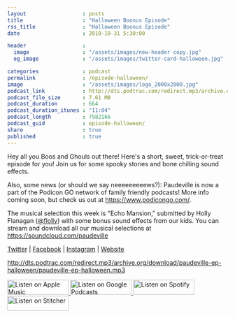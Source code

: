 ```yaml
---
layout                  : posts
title                   : "Halloween Boonus Episode"
rss_title               : "Halloween Boonus Episode"
date                    : 2019-10-31 5:30:00

header                  : 
  image                 : "/assets/images/new-header copy.jpg"
  og_image              : "/assets/images/twitter-card-halloween.jpg"

categories              : podcast
permalink               : /episode-halloween/
image                   : "/assets/images/logo_2000x2000.jpg"
podcast_link            : http://dts.podtrac.com/redirect.mp3/archive.org/download/paudeville-ep-halloween/paudeville-ep-halloween.mp3
podcast_file_size       : 7.61 MB
podcast_duration        : 664
podcast_duration_itunes : "11:04"
podcast_length          : 7982166
podcast_guid            : episode-halloween/
share                   : true
published               : true 
---
```

Hey all you Boos and Ghouls out there! Here's a short, sweet, trick-or-treat episode for you! Join us for some spooky stories and bone chilling sound effects.

Also, some news (or should we say neeeeeeeeews?): Paudeville is now a part of the Podicon GO network of family friendly podcasts! More info coming soon, but check us out at <a href="https://www.podicongo.com/">https://www.podicongo.com/</a>.

The musical selection this week is "Echo Mansion," submitted by Holly Flanagan (<a href="https://twitter.com/flolly">@flolly</a>) with some bonus sound effects from our kids. You can stream and download all our musical selections at <a href="https://soundcloud.com/paudeville">https://soundcloud.com/paudeville</a>

<a href="https://twitter.com/paudeville">Twitter</a> | <a href="https://www.facebook.com/paudeville">Facebook</a> | <a href="https://www.instagram.com/paudevilleshow/">Instagram</a> | <a href="https://paudeville.com/">Website</a>

http://dts.podtrac.com/redirect.mp3/archive.org/download/paudeville-ep-halloween/paudeville-ep-halloween.mp3

<a href="https://itunes.apple.com/us/podcast/paudeville/id1450915591">
	<img src='{{ site.url }}{{ site.baseurl }}/assets/images/US_UK_Apple_Podcasts_Listen_Badge_RGB_140x34.png' width='140px' height='34' alt='Listen on Apple Music'/>
</a>
<a href="https://play.google.com/music/m/Igre2ostm2ltqiq4sabzzrl5jcy?t=Paudeville">
	<img src='{{ site.url }}{{ site.baseurl }}/assets/images/google_podcasts_badge_140x34.png' width='140px' height='34' alt='Listen on Google Podcasts'/>
</a>
<a href="https://open.spotify.com/show/4q5RNUUtU4XFqsymP7dcTw">
	<img src='{{ site.url }}{{ site.baseurl }}/assets/images/Spotify_Listen_Badge_RGB_140x34.png' width='140px' height='34' alt='Listen on Spotify'/>
</a>
<a href="https://www.stitcher.com/s?fid=363388&refid=stpr">
	<img src='{{ site.url }}{{ site.baseurl }}/assets/images/Stitcher_Listen_Badge_Color_Dark_BG_140x34.png' width='140px' height='34' alt='Listen on Stitcher'/>
</a>
